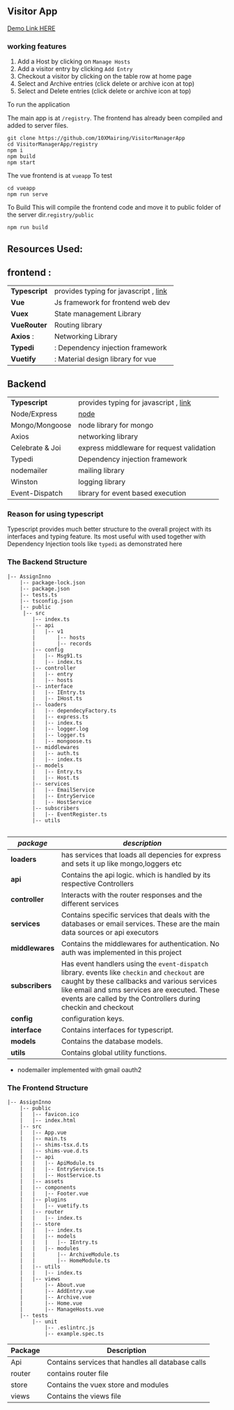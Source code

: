## Visitor App

[Demo Link HERE](http://13.233.245.238/)

###  working features

 1. Add a Host by clicking on `Manage Hosts`
 2. Add a visitor entry by clicking `Add Entry`
 3. Checkout a visitor by clicking on the table row at home page
 4. Select and Archive entries (click delete or archive icon at top)
 5. Select and Delete entries (click delete or archive icon at top)

To run the application

The main app is at `/registry`.
The frontend has already been compiled and added to server files.

    git clone https://github.com/10XMairing/VisitorManagerApp
    cd VisitorManagerApp/registry
    npm i 
    npm build
    npm start

The vue frontend is at `vueapp`
To test

    cd vueapp
    npm run serve


To Build
This will compile the frontend code and move it to public folder of the server dir.`registry/public`

    npm run build




## Resources Used:
## frontend : 
|  |  |
|--|--|
|**Typescript**|provides typing for javascript , [link](https://www.typescriptlang.org/)|
  |**Vue**|Js framework for frontend web dev|
 |**Vuex**|State management Library|
 |**VueRouter**|Routing library|
 | **Axios** :| Networking Library|
  |**Typedi** | : Dependency injection framework|
 | **Vuetify**| : Material design library for vue  |

## Backend


|  |  |
|--|--|
|**Typescript**|provides typing for javascript , [link](https://www.typescriptlang.org/)|
| Node/Express | [node](https://nodejs.org/en/)|
| Mongo/Mongoose | node library for mongo|
| Axios | networking library |
| Celebrate & Joi | express middleware for request validation |
| Typedi | Dependency injection framework |
| nodemailer | mailing library|
| Winston |logging library |
| Event-Dispatch | library for event based execution |



### Reason for using typescript
Typescript provides much better structure to the overall project with its interfaces and typing feature.
Its most useful with used together with Dependency Injection tools like `typedi` as demonstrated here

### The Backend Structure
```
|-- AssignInno
    |-- package-lock.json
    |-- package.json
    |-- tests.ts
    |-- tsconfig.json
    |-- public
     |-- src
        |-- index.ts
        |-- api
        |   |-- v1
        |       |-- hosts
        |       |-- records
        |-- config
        |   |-- Msg91.ts
        |   |-- index.ts
        |-- controller
        |   |-- entry
        |   |-- hosts
        |-- interface
        |   |-- IEntry.ts
        |   |-- IHost.ts
        |-- loaders
        |   |-- dependecyFactory.ts
        |   |-- express.ts
        |   |-- index.ts
        |   |-- logger.log
        |   |-- logger.ts
        |   |-- mongoose.ts
        |-- middlewares
        |   |-- auth.ts
        |   |-- index.ts
        |-- models
        |   |-- Entry.ts
        |   |-- Host.ts
        |-- services
        |   |-- EmailService
        |   |-- EntryService
        |   |-- HostService
        |-- subscribers
        |   |-- EventRegister.ts
        |-- utils
        
```
|***package*** | ***description*** |
|--|--|
| **loaders** | has services that loads all depencies for express and sets it up like mongo,loggers etc |
|**api**|Contains the api logic. which is handled by its respective Controllers|
|**controller**|Interacts with the router responses and the different services|
|**services**|Contains specific services that deals with the databases or email services. These are the main data sources or api executors|
|**middlewares**|Contains the middlewares for authentication. No auth was implemented in this project|
|**subscribers**|Has event handlers using the `event-dispatch` library. events like `checkin` and `checkout` are caught by these callbacks and various services like email and sms services are executed. These events are called by the Controllers during checkin and checkout|
|**config**|configuration keys.|
|**interface**|Contains interfaces for typescript.|
|**models**|Contains the database models.|
|**utils**|Contains global utility functions.|


* nodemailer implemented with gmail oauth2


### The Frontend Structure



```
|-- AssignInno
    |-- public
    |   |-- favicon.ico
    |   |-- index.html
    |-- src
    |   |-- App.vue
    |   |-- main.ts
    |   |-- shims-tsx.d.ts
    |   |-- shims-vue.d.ts
    |   |-- api
    |   |   |-- ApiModule.ts
    |   |   |-- EntryService.ts
    |   |   |-- HostService.ts
    |   |-- assets
    |   |-- components
    |   |   |-- Footer.vue
    |   |-- plugins
    |   |   |-- vuetify.ts
    |   |-- router
    |   |   |-- index.ts
    |   |-- store
    |   |   |-- index.ts
    |   |   |-- models
    |   |   |   |-- IEntry.ts
    |   |   |-- modules
    |   |       |-- ArchiveModule.ts
    |   |       |-- HomeModule.ts
    |   |-- utils
    |   |   |-- index.ts
    |   |-- views
    |       |-- About.vue
    |       |-- AddEntry.vue
    |       |-- Archive.vue
    |       |-- Home.vue
    |       |-- ManageHosts.vue
    |-- tests
        |-- unit
            |-- .eslintrc.js
            |-- example.spec.ts
```

|Package|Description  |
|--|--|
| Api |Contains services that handles all database calls  |
| router| contains router file  |
| store |Contains the vuex store and modules  |
| views |Contains the views  file  |



